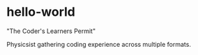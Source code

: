# hello-world
"The Coder's Learners Permit"
<p> Physicsist gathering coding experience across multiple formats. </p>
